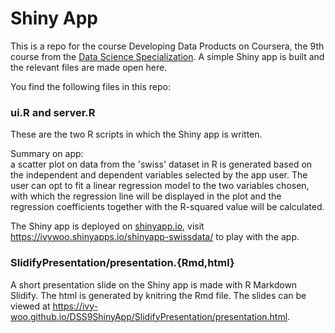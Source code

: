# Shiny App

This is a repo for the course Developing Data Products on Coursera, the 9th course from the [Data Science Specialization](https://www.coursera.org/specializations/jhu-data-science). A simple Shiny app is built and the relevant files are made open here.

You find the following files in this repo:

### ui.R and server.R

These are the two R scripts in which the Shiny app is written.

Summary on app:  
a scatter plot on data from the 'swiss' dataset in R is generated based on the independent and dependent variables selected by the app user.
The user can opt to fit a linear regression model to the two variables chosen, with which the regression line will be displayed in the plot and the regression coefficients together with the R-squared value will be calculated.

The Shiny app is deployed on [shinyapp.io](https://www.shinyapps.io/), visit <a href="https://ivywoo.shinyapps.io/shinyapp-swissdata/">https://ivywoo.shinyapps.io/shinyapp-swissdata/</a> to play with the app.

### SlidifyPresentation/presentation.{Rmd,html}

A short presentation slide on the Shiny app is made with R Markdown Slidify. The html is generated by knitring the Rmd file.
The slides can be viewed at <a href="https://ivy-woo.github.io/DSS9ShinyApp/SlidifyPresentation/presentation.html">https://ivy-woo.github.io/DSS9ShinyApp/SlidifyPresentation/presentation.html</a>.
